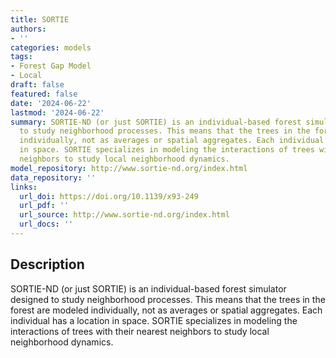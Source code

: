 ```yaml
---
title: SORTIE
authors:
- ''
categories: models
tags:
- Forest Gap Model
- Local
draft: false
featured: false
date: '2024-06-22'
lastmod: '2024-06-22'
summary: SORTIE-ND (or just SORTIE) is an individual-based forest simulator designed
  to study neighborhood processes. This means that the trees in the forest are modeled
  individually, not as averages or spatial aggregates. Each individual has a location
  in space. SORTIE specializes in modeling the interactions of trees with their nearest
  neighbors to study local neighborhood dynamics.
model_repository: http://www.sortie-nd.org/index.html
data_repository: ''
links:
  url_doi: https://doi.org/10.1139/x93-249
  url_pdf: ''
  url_source: http://www.sortie-nd.org/index.html
  url_docs: ''
---
```


## Description

SORTIE-ND (or just SORTIE) is an individual-based forest simulator designed to study neighborhood processes. This means that the trees in the forest are modeled individually, not as averages or spatial aggregates. Each individual has a location in space. SORTIE specializes in modeling the interactions of trees with their nearest neighbors to study local neighborhood dynamics.

